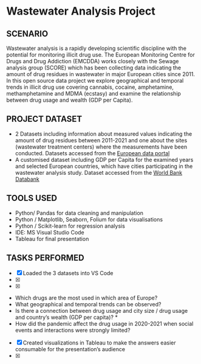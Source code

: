 # Wastewater Analysis Project

## SCENARIO
Wastewater analysis is a rapidly developing scientific discipline with the potential for monitoring illicit drug use. The European Monitoring Centre for Drugs and Drug Addiction (EMCDDA) works closely with the Sewage analysis group (SCORE) which has been collecting data indicating the amount of drug residues in wastewater in major European cities since 2011. In this open source data project we explore geographical and temporal trends in illicit drug use covering cannabis, cocaine, amphetamine, methamphetamine and MDMA (ecstasy) and examine the relationship between drug usage and wealth (GDP per Capita).

## PROJECT DATASET
- 2 Datasets including information about measured values indicating the amount of drug residues between 2011-2021 and one about the sites (wastewater treatment centers) where the measurements have been conducted. Datasets accessed from the [European data portal](https://data.europa.eu/data/datasets/drugs-in-municipal-wastewater-in-selected-european-cities?locale=en)
- A customised dataset including GDP per Capita for the examined years and selected European countries, which have cities participating in the wastewater analysis study.  Dataset accessed from the [World Bank Databank](https://data.worldbank.org/indicator/NY.GDP.PCAP.CD)

## TOOLS USED
- Python/ Pandas for data cleaning and manipulation
-	Python / Matplotlib, Seaborn, Folium for data visualisations
- Python / Scikit-learn for regression analysis 
-	IDE: MS Visual Studio Code
- Tableau for final presentation


## TASKS PERFORMED
- [x] Loaded the 3 datasets into VS Code 
- [x] 
- [x] 

  - Which drugs are the most used in which area of Europe? 
  - What geographical and temporal trends can be observed? 
  - Is there a connection between drug usage and city size / drug usage and country’s wealth (GDP per capita)? * 
  - How did the pandemic affect the drug usage in 2020-2021 when social events and interactions were strongly limited? 

- [x] Created visualizations in Tableau to make the answers easier consumable for the presentation’s audience
- [x] 
